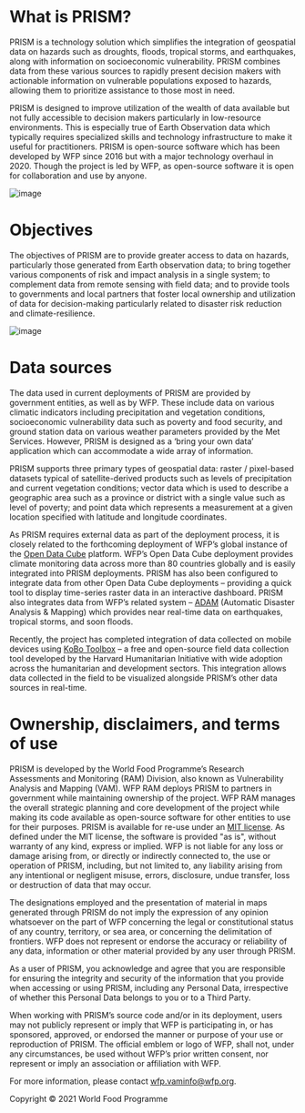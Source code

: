 # What is PRISM?

PRISM is a technology solution which simplifies the integration of geospatial data on hazards such as droughts, floods, tropical storms, and earthquakes, along with information on socioeconomic vulnerability. PRISM combines data from these various sources to rapidly present decision makers with actionable information on vulnerable populations exposed to hazards, allowing them to prioritize assistance to those most in need.

PRISM is designed to improve utilization of the wealth of data available but not fully accessible to decision makers particularly in low-resource environments. This is especially true of Earth Observation data which typically requires specialized skills and technology infrastructure to make it useful for practitioners. PRISM is open-source software which has been developed by WFP since 2016 but with a major technology overhaul in 2020. Though the project is led by WFP, as open-source software it is open for collaboration and use by anyone. 

![image](https://user-images.githubusercontent.com/3343536/141384994-383b4553-d434-418e-b45e-8385cab06ca1.png)


# Objectives

The objectives of PRISM are to provide greater access to data on hazards, particularly those generated from Earth observation data; to bring together various components of risk and impact analysis in a single system; to complement data from remote sensing with field data; and to provide tools to governments and local partners that foster local ownership and utilization of data for decision-making particularly related to disaster risk reduction and climate-resilience.

![image](https://user-images.githubusercontent.com/3343536/141389399-78b9aafe-cad1-4e0a-bcc8-22ab0af4db72.png)


# Data sources
The data used in current deployments of PRISM are provided by government entities, as well as by WFP. These include data on various climatic indicators including precipitation and vegetation conditions, socioeconomic vulnerability data such as poverty and food security, and ground station data on various weather parameters provided by the Met Services. However, PRISM is designed as a ‘bring your own data’ application which can accommodate a wide array of information. 

PRISM supports three primary types of geospatial data: raster / pixel-based datasets typical of satellite-derived products such as levels of precipitation and current vegetation conditions; vector data which is used to describe a geographic area such as a province or district with a single value such as level of poverty; and point data which represents a measurement at a given location specified with latitude and longitude coordinates.  

As PRISM requires external data as part of the deployment process, it is closely related to the forthcoming deployment of WFP’s global instance of the <a href="https://www.opendatacube.org/">Open Data Cube</a> platform. WFP’s Open Data Cube deployment provides climate monitoring data across more than 80 countries globally and is easily integrated into PRISM deployments. PRISM has also been configured to integrate data from other Open Data Cube deployments – providing a quick tool to display time-series raster data in an interactive dashboard. PRISM also integrates data from WFP’s related system – <a href="https://www.opendatacube.org/">ADAM</a> (Automatic Disaster Analysis & Mapping) which provides near real-time data on earthquakes, tropical storms, and soon floods.

Recently, the project has completed integration of data collected on mobile devices using <a href="https://www.kobotoolbox.org/">KoBo Toolbox</a> – a free and open-source field data collection tool developed by the Harvard Humanitarian Initiative with wide adoption across the humanitarian and development sectors. This integration allows data collected in the field to be visualized alongside PRISM’s other data sources in real-time. 

# Ownership, disclaimers, and terms of use

PRISM is developed by the World Food Programme’s Research Assessments and Monitoring (RAM) Division, also known as Vulnerability Analysis and Mapping (VAM). WFP RAM deploys PRISM to partners in government while maintaining ownership of the project. WFP RAM manages the overall strategic planning and core development of the project while making its code available as open-source software for other entities to use for their purposes. PRISM is available for re-use under an <a href="https://github.com/WFP-VAM/prism-frontend/blob/master/LICENSE">MIT license</a>. As defined under the MIT license, the software is provided "as is", without warranty of any kind, express or implied. WFP is not liable for any loss or damage arising from, or directly or indirectly connected to, the use or operation of PRISM, including, but not limited to, any liability arising from any intentional or negligent misuse, errors, disclosure, undue transfer, loss or destruction of data that may occur.

The designations employed and the presentation of material in maps generated through PRISM do not imply the expression of any opinion whatsoever on the part of WFP concerning the legal or constitutional status of any country, territory, or sea area, or concerning the delimitation of frontiers. WFP does not represent or endorse the accuracy or reliability of any data, information or other material provided by any user through PRISM. 

As a user of PRISM, you acknowledge and agree that you are responsible for ensuring the integrity and security of the information that you provide when accessing or using PRISM, including any Personal Data, irrespective of whether this Personal Data belongs to you or to a Third Party.

When working with PRISM’s source code and/or in its deployment, users may not publicly represent or imply that WFP is participating in, or has sponsored, approved, or endorsed the manner or purpose of your use or reproduction of PRISM. The official emblem or logo of WFP, shall not, under any circumstances, be used without WFP’s prior written consent, nor represent or imply an association or affiliation with WFP.

For more information, please contact <a href="mailto:wfp.vaminfo@wfp.org">wfp.vaminfo@wfp.org</a>.

Copyright &copy; 2021 World Food Programme
